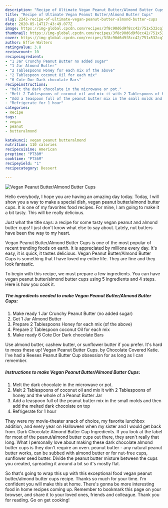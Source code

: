 ```yaml
---
description: "Recipe of Ultimate Vegan Peanut Butter/Almond Butter Cups"
title: "Recipe of Ultimate Vegan Peanut Butter/Almond Butter Cups"
slug: 2242-recipe-of-ultimate-vegan-peanut-butter-almond-butter-cups
date: 2020-05-14T17:43:49.077Z
image: https://img-global.cpcdn.com/recipes/3f8c90d6d9f8cc42/751x532cq70/vegan-peanut-butteralmond-butter-cups-recipe-main-photo.jpg
thumbnail: https://img-global.cpcdn.com/recipes/3f8c90d6d9f8cc42/751x532cq70/vegan-peanut-butteralmond-butter-cups-recipe-main-photo.jpg
cover: https://img-global.cpcdn.com/recipes/3f8c90d6d9f8cc42/751x532cq70/vegan-peanut-butteralmond-butter-cups-recipe-main-photo.jpg
author: Effie Walters
ratingvalue: 3.8
reviewcount: 10
recipeingredient:
- "1 Jar Crunchy Peanut Butter no added sugar"
- "1 Jar Almond Butter"
- "2 Tablespoons Honey for each mix of the above"
- "2 Tablespoon coconut Oil for each mix"
- "6 Cote Dor Dark chocolate Bars"
recipeinstructions:
- "Melt the dark chocolate in the microwave or pot."
- "Melt 2 Tablespoons of coconut oil and mix it with 2 Tablespoons of honey and the whole of a Peanut Butter Jar"
- "Add a teaspoon full of the peanut butter mix in the small molds and then add the melted dark chocolate on top"
- "Refrigerate for 1 hour"
categories:
- Recipe
tags:
- vegan
- peanut
- butteralmond

katakunci: vegan peanut butteralmond 
nutrition: 110 calories
recipecuisine: American
preptime: "PT38M"
cooktime: "PT36M"
recipeyield: "1"
recipecategory: Dessert

---
```



![Vegan Peanut Butter/Almond Butter Cups](https://img-global.cpcdn.com/recipes/3f8c90d6d9f8cc42/751x532cq70/vegan-peanut-butteralmond-butter-cups-recipe-main-photo.jpg)

Hello everybody, I hope you are having an amazing day today. Today, I will show you a way to make a special dish, vegan peanut butter/almond butter cups. It is one of my favorites food recipes. For mine, I am going to make it a bit tasty. This will be really delicious.

Just what the title says: a recipe for some tasty vegan peanut and almond butter cups! I just don&#39;t know what else to say about. Lately, nut butters have been the way to my heart.

Vegan Peanut Butter/Almond Butter Cups is one of the most popular of recent trending foods on earth. It is appreciated by millions every day. It's easy, it is quick, it tastes delicious. Vegan Peanut Butter/Almond Butter Cups is something that I have loved my entire life. They are fine and they look fantastic.


To begin with this recipe, we must prepare a few ingredients. You can have vegan peanut butter/almond butter cups using 5 ingredients and 4 steps. Here is how you cook it.

<!--inarticleads1-->

##### The ingredients needed to make Vegan Peanut Butter/Almond Butter Cups:

1. Make ready 1 Jar Crunchy Peanut Butter (no added sugar)
1. Get 1 Jar Almond Butter
1. Prepare 2 Tablespoons Honey for each mix (of the above)
1. Prepare 2 Tablespoon coconut Oil for each mix
1. Make ready 6 Cote Dor Dark chocolate Bars


Use almond butter, cashew butter, or sunflower butter if you prefer. It&#39;s hard to mess these up! Vegan Peanut Butter Cups. by Chocolate Covered Katie. I&#39;ve had a Reeses Peanut Butter Cup obsession for as long as I can remember. 

<!--inarticleads2-->

##### Instructions to make Vegan Peanut Butter/Almond Butter Cups:

1. Melt the dark chocolate in the microwave or pot.
1. Melt 2 Tablespoons of coconut oil and mix it with 2 Tablespoons of honey and the whole of a Peanut Butter Jar
1. Add a teaspoon full of the peanut butter mix in the small molds and then add the melted dark chocolate on top
1. Refrigerate for 1 hour


They were my movie-theater snack of choice, my favorite lunchbox addition, and every year on Halloween when my sister and I would get back from. Dark Chocolate Almond Butter Cup Ingredients. If you look at the label for most of the peanut/almond butter cups out there, they aren&#39;t really that long. What I personally love about making these dark chocolate almond butter cups is they don&#39;t require an oven. peanut butter - any natural peanut butter works, can be subbed with almond butter or for nut-free cups, sunflower seed butter. Divide the peanut butter mixture between the cups you created, spreading it around a bit so it&#39;s mostly flat. 

So that's going to wrap this up with this exceptional food vegan peanut butter/almond butter cups recipe. Thanks so much for your time. I'm confident you will make this at home. There's gonna be more interesting food in home recipes coming up. Remember to bookmark this page on your browser, and share it to your loved ones, friends and colleague. Thank you for reading. Go on get cooking!
